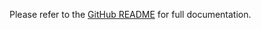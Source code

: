 <!-- README for NPM; the one for GitHub is in .github directory. -->

Please refer to the [GitHub README](https://github.com/ivan7237d/1log/tree/master/packages/function) for full documentation.
